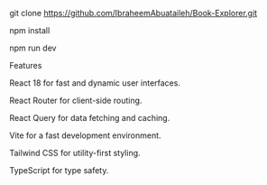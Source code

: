 git clone https://github.com/IbraheemAbuataileh/Book-Explorer.git 

npm install

npm run dev 

Features

React 18 for fast and dynamic user interfaces.

React Router for client-side routing.

React Query for data fetching and caching.

Vite for a fast development environment.

Tailwind CSS for utility-first styling.

TypeScript for type safety.
